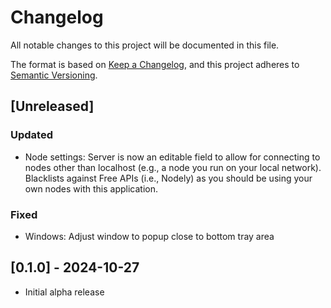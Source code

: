 # Changelog

All notable changes to this project will be documented in this file.

The format is based on [Keep a Changelog](https://keepachangelog.com/en/1.1.0/),
and this project adheres to [Semantic Versioning](https://semver.org/spec/v2.0.0.html).

## [Unreleased]

### Updated

* Node settings: Server is now an editable field to allow for connecting to nodes other than localhost (e.g., a node you run on your local network). Blacklists against Free APIs (i.e., Nodely) as you should be using your own nodes with this application.

### Fixed

* Windows: Adjust window to popup close to bottom tray area

## [0.1.0] - 2024-10-27

* Initial alpha release
